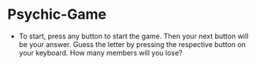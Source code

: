 # Psychic-Game

* To start, press any button to start the game. Then your next button will be your answer. Guess the letter by pressing the respective button on your keyboard. How many members will you lose?
